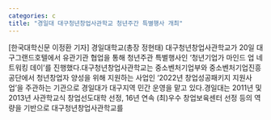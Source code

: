 ```yaml
---
categories: c
title: "경일대 대구청년창업사관학교 청년주간 특별행사 개최"
---
```

[한국대학신문 이정환 기자] 경일대학교(총장 정현태) 대구청년창업사관학교가 20일 대구그랜드호텔에서 유관기관 협업을 통해 청년주관 특별행사인 ‘청년기업가 마인드 업 네트워킹 데이’를 진행했다.대구청년창업사관학교는 중소벤처기업부와 중소벤처기업진흥공단에서 청년창업자 양성을 위해 지원하는 사업인 ‘2022년 창업성공패키지 지원사업’을 주관하는 기관으로 경일대가 대구지역 민간 운영을 맡고 있다.경일대는 2011년 및 2013년 사관학교식 창업선도대학 선정, 16년 연속 (최)우수 창업보육센터 선정 등의 역량을 기반으로 대구청년창업사관학교를
